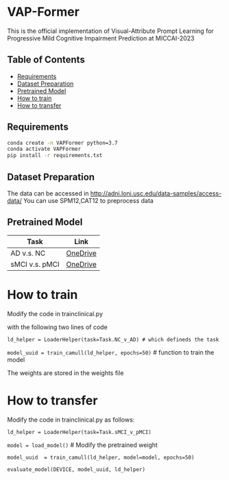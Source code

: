 # VAP-Former

This is the official implementation of Visual-Attribute Prompt Learning for Progressive Mild Cognitive Impairment Prediction at MICCAI-2023

## Table of Contents

- [Requirements](#requirements)
- [Dataset Preparation](#dataset-preparation)
- [Pretrained Model](#pretrained-model)
- [How to train](#howtotrain)
- [How to transfer](#howtotransfer)

## Requirements
```bash
conda create -n VAPFormer python=3.7
conda activate VAPFormer
pip install -r requirements.txt
```

## Dataset Preparation
The data can be accessed in http://adni.loni.usc.edu/data-samples/access-data/ 
You can use SPM12,CAT12 to preprocess data

## Pretrained Model
| Task | Link |
|------|------|
| AD v.s. NC | [OneDrive](https://cuhko365-my.sharepoint.com/:u:/g/personal/222010514_link_cuhk_edu_cn/ESvGnEWjvylGgzMiFYhZdo0BVwQqx37KJEWBFvfZ45NosA?e=fOx6rr)|
| sMCI v.s. pMCI | [OneDrive](https://cuhko365-my.sharepoint.com/:u:/g/personal/222010514_link_cuhk_edu_cn/EQwKgE9I_pVDkguPeA1GTQoBUUmV2ocYwxIqop5oFoLdYw?e=LxFUh0)|



# How to train
Modify the code in trainclinical.py

with the following two lines of code

`ld_helper = LoaderHelper(task=Task.NC_v_AD) # which defineds the task`

`model_uuid = train_camull(ld_helper, epochs=50)` # function to train the model

The weights are stored in the weights file

# How to transfer

Modify the code in trainclinical.py as follows:


`ld_helper = LoaderHelper(task=Task.sMCI_v_pMCI)`

`model = load_model()` # Modify the pretrained weight

`model_uuid  = train_camull(ld_helper, model=model, epochs=50)`

`evaluate_model(DEVICE, model_uuid, ld_helper)`

